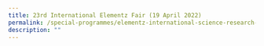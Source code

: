 ```yaml
---
title: 23rd International Elementz Fair (19 April 2022)
permalink: /special-programmes/elementz-international-science-research-conference-and-exhibition/
description: ""
---
```

